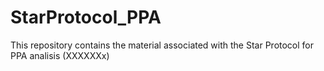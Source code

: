 # StarProtocol_PPA
This repository contains the material associated with the Star Protocol for PPA analisis (XXXXXXx) 
